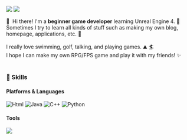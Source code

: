 <p>
<a href="mailto:tlgns1212@naver.com" target="_blank"><img src="https://img.shields.io/badge/tlgns1212@naver.com-3DDC84?style=flat-square&logo=Naver&logoColor=white"/></a>
<a href="https://www.instagram.com/k.sh_n/" target="_blank"><img src="https://img.shields.io/badge/k.sh_n-DD0B78?style=flat-square&logo=Instagram&logoColor=white"/></a>
</p>

<p>
  👋&nbsp; Hi there! I'm a <b>beginner game developer</b> learning Unreal Engine 4. 🚀<br/>
  Sometimes I try to learn all kinds of stuff such as making my own blog, homepage, applications, etc. 💖<br/><br/>
  I really love swimming, golf, talking, and playing games. ⛰ 🏄<br/>
  I hope I can make my own RPG/FPS game and play it with my friends! ✨ <br/><br/>
</p>

### 💪 Skills
#### Platforms & Languages
<p>
 <img alt="Html" src ="https://img.shields.io/badge/HTML5-E34F26.svg?&style=for-the-badge&logo=Html&logoColor=white"/>
 <img alt="Java" src="https://img.shields.io/badge/Java-007396?style=for-the-badge&logo=Java&logoColor=white"/>
 <img alt="C++" src="https://img.shields.io/badge/C++-00599C?style=flat-for-the-badge&logo=C++&logoColor=white"/></a>
 <img alt="Python" src ="https://img.shields.io/badge/Python-3776AB.svg?&style=for-the-badge&logo=Python&logoColor=white"/>
</p>

#### Tools
<p>
 <img src="https://img.shields.io/badge/Git-F05032?style=flat-square&logo=Git&logoColor=white"/>
</p>
